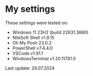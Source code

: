 # My settings

These settings were tested on:

- Windows 11 23H2 (build 22631.3880)
- NileSoft Shell v1.9.15
- Oh My Posh 23.0.2
- PowerShell v7.4.4.0
- VSCode v1.91.1
- WindowsTerminal v1.20.11781.0

Last update: 29.07.2024
